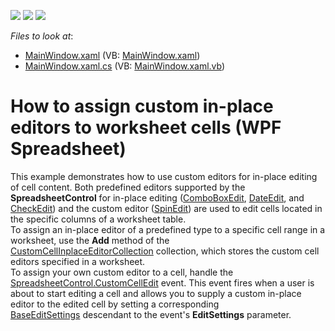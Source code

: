 <!-- default badges list -->
![](https://img.shields.io/endpoint?url=https://codecentral.devexpress.com/api/v1/VersionRange/128612625/16.1.4%2B)
[![](https://img.shields.io/badge/Open_in_DevExpress_Support_Center-FF7200?style=flat-square&logo=DevExpress&logoColor=white)](https://supportcenter.devexpress.com/ticket/details/T385458)
[![](https://img.shields.io/badge/📖_How_to_use_DevExpress_Examples-e9f6fc?style=flat-square)](https://docs.devexpress.com/GeneralInformation/403183)
<!-- default badges end -->
<!-- default file list -->
*Files to look at*:

* [MainWindow.xaml](./CS/WpfSpreadsheet_CustomCellEditors/MainWindow.xaml) (VB: [MainWindow.xaml](./VB/WpfSpreadsheet_CustomCellEditors/MainWindow.xaml))
* [MainWindow.xaml.cs](./CS/WpfSpreadsheet_CustomCellEditors/MainWindow.xaml.cs) (VB: [MainWindow.xaml.vb](./VB/WpfSpreadsheet_CustomCellEditors/MainWindow.xaml.vb))
<!-- default file list end -->
# How to assign custom in-place editors to worksheet cells (WPF Spreadsheet)


This example demonstrates how to use custom editors for in-place editing of cell content. Both predefined editors supported by the <strong>SpreadsheetControl</strong> for in-place editing (<a href="https://documentation.devexpress.com/#WPF/clsDevExpressXpfEditorsComboBoxEdittopic">ComboBoxEdit</a>, <a href="https://documentation.devexpress.com/#WPF/clsDevExpressXpfEditorsDateEdittopic">DateEdit</a>, and <a href="https://documentation.devexpress.com/#WPF/clsDevExpressXpfEditorsCheckEdittopic">CheckEdit</a>) and the custom editor (<a href="https://documentation.devexpress.com/#WPF/clsDevExpressXpfEditorsSpinEdittopic">SpinEdit</a>) are used to edit cells located in the specific columns of a worksheet table.<br>To assign an in-place editor of a predefined type to a specific cell range in a worksheet, use the <strong>Add</strong> method of the <a href="https://documentation.devexpress.com/#CoreLibraries/clsDevExpressSpreadsheetCustomCellInplaceEditorCollectiontopic">CustomCellInplaceEditorCollection</a> collection, which stores the custom cell editors specified in a worksheet.<br>To assign your own custom editor to a cell, handle the <a href="https://documentation.devexpress.com/#WPF/DevExpressXpfSpreadsheetSpreadsheetControl_CustomCellEdittopic">SpreadsheetControl.CustomCellEdit</a> event. This event fires when a user is about to start editing a cell and allows you to supply a custom in-place editor to the edited cell by setting a corresponding <a href="https://documentation.devexpress.com/#WPF/clsDevExpressXpfEditorsSettingsBaseEditSettingstopic">BaseEditSettings</a> descendant to the event's <strong>EditSettings</strong> parameter.

<br/>


